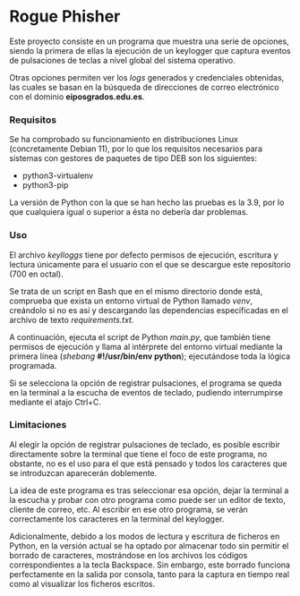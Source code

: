 # Rogue Phisher

Este proyecto consiste en un programa que muestra una serie de opciones,
siendo la primera de ellas la ejecución de un keylogger que captura eventos
de pulsaciones de teclas a nivel global del sistema operativo.

Otras opciones permiten ver los *logs* generados y credenciales obtenidas,
las cuales se basan en la búsqueda de direcciones de correo electrónico con
el dominio **eiposgrados.edu.es**.

### Requisitos

Se ha comprobado su funcionamiento en distribuciones Linux (concretamente Debian 11),
por lo que los requisitos necesarios para sistemas con gestores de paquetes de tipo DEB
son los siguientes:

- python3-virtualenv
- python3-pip

La versión de Python con la que se han hecho las pruebas es la 3.9, por lo que cualquiera
igual o superior a ésta no debería dar problemas.

### Uso

El archivo *keylloggs* tiene por defecto permisos de ejecución, escritura y lectura únicamente para
el usuario con el que se descargue este repositorio (700 en octal).

Se trata de un script en Bash que en el mismo directorio donde está, comprueba que exista un entorno
virtual de Python llamado *venv*, creándolo si no es así y descargando las dependencias especificadas
en el archivo de texto *requirements.txt*.

A continuación, ejecuta el script de Python *main.py*, que también tiene permisos de ejecución y llama
al intérprete del entorno virtual mediante la primera línea (*shebang* **#!/usr/bin/env python**);
ejecutándose toda la lógica programada.

Si se selecciona la opción de registrar pulsaciones, el programa se queda en la terminal
a la escucha de eventos de teclado, pudiendo interrumpirse mediante el atajo Ctrl+C.

### Limitaciones
Al elegir la opción de registrar pulsaciones de teclado, es posible escribir directamente sobre la
terminal que tiene el foco de este programa, no obstante, no es el uso para el que está pensado y todos
los caracteres que se introduzcan aparecerán doblemente.

La idea de este programa es tras seleccionar esa opción, dejar la terminal a la escucha y probar con
otro programa como puede ser un editor de texto, cliente de correo, etc. Al escribir en ese otro programa,
se verán correctamente los caracteres en la terminal del keylogger.

Adicionalmente, debido a los modos de lectura y escritura de ficheros en Python, en la versión actual se ha
optado por almacenar todo sin permitir el borrado de caracteres, mostrándose en los archivos los códigos
correspondientes a la tecla Backspace. Sin embargo, este borrado funciona perfectamente
en la salida por consola, tanto para la captura en tiempo real como al visualizar los ficheros escritos.